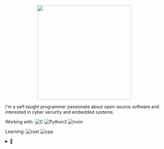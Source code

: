 <div id="header" align="center">
  <img src="https://media.giphy.com/media/13HgwGsXF0aiGY/giphy.gif" width="300"/>
</div>

<div align="center">
	<img src="https://komarev.com/ghpvc/?username=tesla33io&style=flat-square&color=blue" alt=""/>
</div>

I'm a self-taught programmer passionate about open-source software and interested in cyber security and embedded systems.


Working with: ![C](https://img.shields.io/badge/-424242?style=flat&logo=C&link=https%3A%2F%2Fwww.cprogramming.com%2F) ![Python3](https://img.shields.io/badge/-python3-FFDE57?style=flat&logo=Python&labelColor=FFDE57&color=424242&link=https%3A%2F%2Fwww.python.org%2F) ![nvim](https://img.shields.io/badge/-neovim-424242?style=flat&logo=Neovim&link=https%3A%2F%2Fneovim.io%2F)

Learning: ![rust](https://img.shields.io/badge/-rust-424242?style=flat&logo=Rust&link=https%3A%2F%2Fwww.rust-lang.org%2F) ![cpp](https://img.shields.io/badge/-cpp-424242?style=flat&logo=C%2B%2B&link=https%3A%2F%2Fcplusplus.com%2F)

<details>
	<summary>👀</summary>

<p><a href="https://git.io/streak-stats"><img src="https://streak-stats.demolab.com?user=tesla33io&amp;theme=dark" alt="GitHub Streak"></a>
<br>
<a href="https://github.com/anuraghazra/github-readme-stats"><img src="https://github-readme-stats.vercel.app/api/top-langs/?username=tesla33io&amp;layout=compact&amp;theme=vision-friendly-dark" alt="Top Langs"></a></p>

</details>
